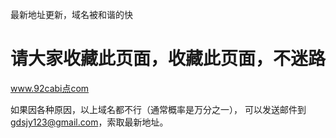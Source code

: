 最新地址更新，域名被和谐的快


<h1>请大家收藏此页面，收藏此页面，不迷路</h1>

www.92cabi点com 


如果因各种原因，以上域名都不行（通常概率是万分之一），
可以发送邮件到  gdsjy123@gmail.com，索取最新地址。
